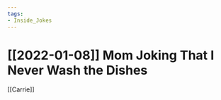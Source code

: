 ```yaml
---
tags:
- Inside_Jokes
---
```


# [[2022-01-08]] Mom Joking That I Never Wash the Dishes



[[Carrie]]